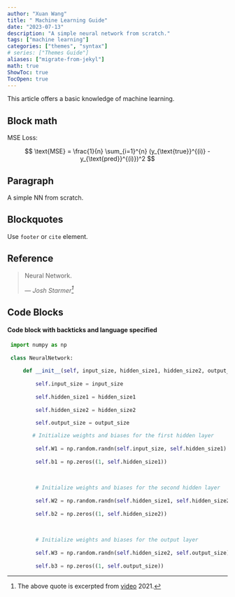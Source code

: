 ```yaml
---
author: "Xuan Wang"
title: " Machine Learning Guide"
date: "2023-07-13"
description: "A simple neural network from scratch."
tags: ["machine learning"]
categories: ["themes", "syntax"]
# series: ["Themes Guide"]
aliases: ["migrate-from-jekyl"]
math: true
ShowToc: true
TocOpen: true
---
```


This article offers a basic knowledge of machine learning.

<!--more-->


## Block math

MSE Loss: 

$$
\text{MSE} = \frac{1}{n} \sum_{i=1}^{n} (y_{\text{true}}^{(i)} - y_{\text{pred}}^{(i)})^2
$$

## Paragraph

A simple NN from scratch.

## Blockquotes

Use `footer` or `cite` element.

## Reference
> Neural Network.
>
> — <cite>Josh Starmer[^1]</cite>

[^1]: The above quote is excerpted from [video](https://www.bilibili.com/video/BV1Au411m7bM) 2021.

<!-- ## Tables

Tables aren't part of the core Markdown spec, but Hugo supports them out-of-the-box.

| Name  | Age |
| ----- | --- |
| Bob   | 27  |
| Alice | 23  |

#### Inline Markdown within tables

| Italics   | Bold     | Code   |
| --------- | -------- | ------ |
| _italics_ | **bold** | `code` | -->

## Code Blocks

#### Code block with backticks and language specified

```python {linenos=true}
 import numpy as np                                                                                      
                                                                                                                                                                                                                   
 class NeuralNetwork:                                                                                    
                                                                                                         
     def __init__(self, input_size, hidden_size1, hidden_size2, output_size):                            
                                                                                                         
         self.input_size = input_size                                                                    
                                                                                                         
         self.hidden_size1 = hidden_size1                                                                
                                                                                                         
         self.hidden_size2 = hidden_size2                                                                
                                                                                                         
         self.output_size = output_size     

        # Initialize weights and biases for the first hidden layer                                      
                                                                                                         
         self.W1 = np.random.randn(self.input_size, self.hidden_size1)                                   
                                                                                                         
         self.b1 = np.zeros((1, self.hidden_size1))                                                      
                                                                                                         
                                                                                                         
                                                                                                         
         # Initialize weights and biases for the second hidden layer                                     
                                                                                                         
         self.W2 = np.random.randn(self.hidden_size1, self.hidden_size2)                                 
                                                                                                         
         self.b2 = np.zeros((1, self.hidden_size2))                                                      
                                                                                                         
                                                                                                         
                                                                                                         
         # Initialize weights and biases for the output layer                                            
                                                                                                         
         self.W3 = np.random.randn(self.hidden_size2, self.output_size)                                  
                                                                                                         
         self.b3 = np.zeros((1, self.output_size))  
```

<!-- #### Code block with Hugo's internal highlight shortcode

{{< highlight html >}}

<!doctype html>
<html lang="en">
<head>
  <meta charset="utf-8">
  <title>Example HTML5 Document</title>
</head>
<body>
  <p>Test</p>
</body>
</html>
{{< /highlight >}} -->

<!-- #### Gist

{{< gist spf13 7896402 >}} -->

<!-- ## List Types

#### Ordered List

1. First item
2. Second item
3. Third item

#### Unordered List

-   List item
-   Another item
-   And another item

#### Nested list

-   Fruit
    -   Apple
    -   Orange
    -   Banana
-   Dairy
    -   Milk
    -   Cheese

## Other Elements — abbr, sub, sup, kbd, mark

<abbr title="Graphics Interchange Format">GIF</abbr> is a bitmap image format.

H<sub>2</sub>O

X<sup>n</sup> + Y<sup>n</sup> = Z<sup>n</sup>

Press <kbd><kbd>CTRL</kbd>+<kbd>ALT</kbd>+<kbd>Delete</kbd></kbd> to end the session.

Most <mark>salamanders</mark> are nocturnal, and hunt for insects, worms, and other small creatures. -->
